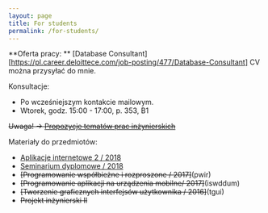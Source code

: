 ```yaml
---
layout: page
title: For students
permalink: /for-students/
---
```


**Oferta pracy: ** [Database Consultant][https://pl.career.deloittece.com/job-posting/477/Database-Consultant]
CV można przysyłać do mnie.


Konsultacje:

* Po wcześniejszym kontakcie mailowym.
* Wtorek, godz. 15:00 - 17:00, p. 353, B1

~~Uwaga! &rarr; [Propozycje tematów prac inżynierskich](topics2017)~~

Materiały do przedmiotów:

* [Aplikacje internetowe 2 / 2018](ai2)
* [Seminarium dyplomowe / 2018](si)
* ~~[Programowanie współbieżne i rozproszone / 2017]~~(pwir)
* ~~[Programowanie aplikacji na urządzenia mobilne/ 2017]~~(iswddum)
* ~~[Tworzenie graficznych interfejsów użytkownika / 2016]~~(tgui)
* ~~Projekt inżynierski II~~
